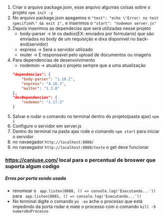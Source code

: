 1. Criar o arquivo package.json, esse arquivo algumas coisas sobre o projeto
`npm init -y`
2. No arquivo package.json apagamos o `"test": "echo \"Error: no test specified\" && exit 1",` e inserimos o `"start": "nodemon server.js"`
3. Depois inserimos as dependecias que será utilizadas nesse projeto 
    - body-parser -> lé os dados(EX: enviados por formulario) que são enviados no body de um requisição e dixa disponivel no back-end(servidor)
    - express -> Será o servidor utilizado
    - muter -> E responsavel pelo upload de documentos ou imagens
4. Para dependencias de desenvolvimento 
    - nodemon -> atualiza o projeto sempre que a uma atualização
    ```json 
    "dependencies": {
        "body-parser": "1.18.2",
        "express": "4.16.3",
        "multer": "1.3.0"
    },
    "devDependencies": {
        "nodemon": "1.17.3"
    }
    ```
5. Salvar e rodar o comando no terminal dentro do projeto(pasta ajax) `npm i`
6. Configure o servidor em server.js
7. Dentro do terminal na pasta ajax rode o comando `npm start` para iniciar o servidor
8. no navaegador `http://localhost:8080/`
9. no navaegador `http://localhost:8080/teste` o get deve funcionar

### https://caniuse.com/  local para o percentual de broswer que suporta algum codigo

##### Erros por porta sendo usada
 - renomear o ` app.listen(8080, () => console.log('Executando...'))` para ` app.listen(8081, () => console.log('Executando...'))`
 - No terminal digíte o comando `ps -ax` ache o processo que está impedindo da porta rodar e mate o processo com o comando `kill -9 numeroDoProcesso`
